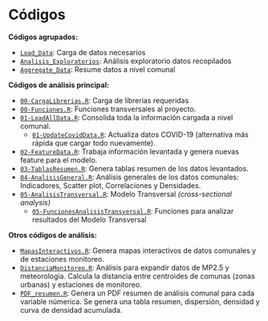 Códigos
================

**Códigos agrupados:**
* [`Load_Data`](https://github.com/pmbusch/Analisis-COVID-MP2.5/tree/master/Scripts/Load_Data): Carga de datos necesarios
* [`Analisis_Exploratorios`](https://github.com/pmbusch/Analisis-COVID-MP2.5/tree/master/Scripts/Analisis_Exploratorios): Análisis exploratorio datos recopilados 
* [`Aggregate_Data`](https://github.com/pmbusch/Analisis-COVID-MP2.5/tree/master/Scripts/Aggregate_Data): Resume datos a nivel comunal 

**Códigos de análisis principal:**
* [`00-CargaLibrerias.R`](https://github.com/pmbusch/Analisis-COVID-MP2.5/tree/master/Scripts/00-CargaLibrerias.R): Carga de librerias requeridas 
* [`00-Funciones.R`](https://github.com/pmbusch/Analisis-COVID-MP2.5/tree/master/Scripts/00-Funciones.R): Funciones transversales al proyecto.
* [`01-LoadAllData.R`](https://github.com/pmbusch/Analisis-COVID-MP2.5/tree/master/Scripts/01-LoadAllData.R): Consolida toda la información cargada a nivel comunal.
	* [`01-UpdateCovidData.R`](https://github.com/pmbusch/Analisis-COVID-MP2.5/tree/master/Scripts/01-UpdateCovidData.R): Actualiza datos COVID-19 (alternativa más rápida que cargar todo nuevamente).
* [`02-FeatureData.R`](https://github.com/pmbusch/Analisis-COVID-MP2.5/tree/master/Scripts/02-FeatureData.R): Trabaja información levantada y genera nuevas feature para el modelo.
* [`03-TablasResumen.R`](https://github.com/pmbusch/Analisis-COVID-MP2.5/tree/master/Scripts/03-TablasResumen.R): Genera tablas resumen de los datos levantados.
* [`04-AnalisisGeneral.R`](https://github.com/pmbusch/Analisis-COVID-MP2.5/tree/master/Scripts/04-AnalisisGeneral.R): Análisis generales de los datos comunales: Indicadores, Scatter plot, Correlaciones y Densidades.
* [`05-AnalisisTransversal.R`](https://github.com/pmbusch/Analisis-COVID-MP2.5/tree/master/Scripts/05-AnalisisTransversal.R): Modelo Transversal *(cross-sectional analysis)*
	* [`05-FuncionesAnalisisTransversal.R`](https://github.com/pmbusch/Analisis-COVID-MP2.5/tree/master/Scripts/05-FuncionesAnalisisTransversal.R): Funciones para analizar resultados del Modelo Transversal


**Otros códigos de análisis:**
* [`MapasInteractivos.R`](https://github.com/pmbusch/Analisis-COVID-MP2.5/tree/master/Scripts/MapasInteractivos.R): Genera mapas interactivos de datos comunales y de estaciones monitoreo.
* [`DistanciaMonitoreo.R`](https://github.com/pmbusch/Analisis-COVID-MP2.5/tree/master/Scripts/DistanciaMonitoreo.R): Análisis para expandir datos de MP2.5 y meteorología. Calcula la distancia entre centroides de comunas (zonas urbanas) y estaciones de monitoreo.
* [`PDF_resumen.R`](https://github.com/pmbusch/Analisis-COVID-MP2.5/tree/master/Scripts/PDF_resumen.R): Genera un PDF resumen de análisis comunal para cada variable númerica. Se genera una tabla resumen, dispersión, densidad y curva de densidad acumulada.
